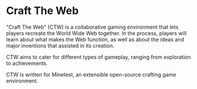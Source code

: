 # Craft The Web
"Craft The Web" (CTW) is a collaborative gaming environment that lets players recreate the World Wide Web together.
In the process, players will learn about what makes the Web function, as well as about the ideas and major inventions that assisted in its creation.

CTW aims to cater for different types of gameplay, ranging from exploration to achievements.

CTW is written for Minetest, an extensible open-source crafting game environment.
